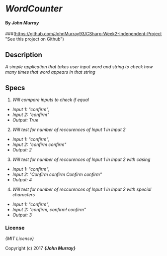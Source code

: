 # _WordCounter_

#### By _**John Murray**_

###(https://github.com/JohnMurray93/CSharp-Week2-Independent-Project "See this project on Github")

## Description

_A simple application that takes user input word and string to check how many times that word appears in that string_

## Specs

1.  _Will compare inputs to check if equal_

- _Input 1: "confirm",_
- _Input 2: "confirm"_
- _Output: True_

2.  _Will test for number of reccurences of Input 1 in Input 2_

- _Input 1: "confirm",_
- _Input 2: "confirm confirm"_
- _Output: 2_

3.  _Will test for number of reccurences of Input 1 in Input 2 with casing_

- _Input 1: "confirm",_
- _Input 2: "Confirm confirm Confirm confirm"_
- _Output: 4_

4.  _Will test for number of reccurences of Input 1 in Input 2 with special characters_

- _Input 1: "confirm",_
- _Input 2: "confirm, confirm! confirm"_
- _Output: 3_

### License

_{MIT License}_

Copyright (c) 2017 **_{John Murray}_**
